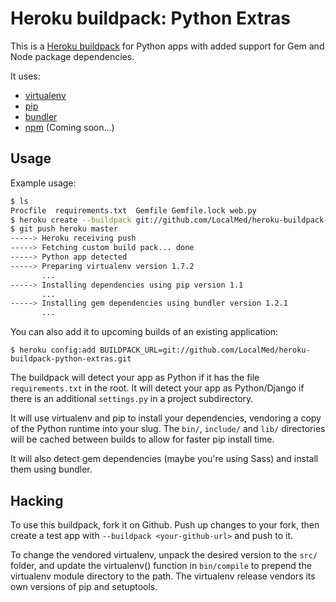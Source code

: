 Heroku buildpack: Python Extras
===============================

This is a [Heroku buildpack](http://devcenter.heroku.com/articles/buildpacks) for Python apps with added support for Gem and Node package dependencies.

It uses:

* [virtualenv](http://www.virtualenv.org/)
* [pip](http://www.pip-installer.org/)
* [bundler](http://gembundler.com/)
* [npm](https://npmjs.org/) (Coming soon...)

Usage
-----

Example usage:

``` bash
$ ls
Procfile  requirements.txt  Gemfile Gemfile.lock web.py
$ heroku create --buildpack git://github.com/LocalMed/heroku-buildpack-python-extras.git
$ git push heroku master
-----> Heroku receiving push
-----> Fetching custom build pack... done
-----> Python app detected
-----> Preparing virtualenv version 1.7.2
       ...
-----> Installing dependencies using pip version 1.1
       ...
-----> Installing gem dependencies using bundler version 1.2.1
       ...
```

You can also add it to upcoming builds of an existing application:

    $ heroku config:add BUILDPACK_URL=git://github.com/LocalMed/heroku-buildpack-python-extras.git

The buildpack will detect your app as Python if it has the file `requirements.txt` in the root. It will detect your app as Python/Django if there is an additional `settings.py` in a project subdirectory.

It will use virtualenv and pip to install your dependencies, vendoring a copy of the Python runtime into your slug.  The `bin/`, `include/` and `lib/` directories will be cached between builds to allow for faster pip install time.

It will also detect gem dependencies (maybe you're using Sass) and install them using bundler.

Hacking
-------

To use this buildpack, fork it on Github.  Push up changes to your fork, then create a test app with `--buildpack <your-github-url>` and push to it.

To change the vendored virtualenv, unpack the desired version to the `src/` folder, and update the virtualenv() function in `bin/compile` to prepend the virtualenv module directory to the path. The virtualenv release vendors its own versions of pip and setuptools.
